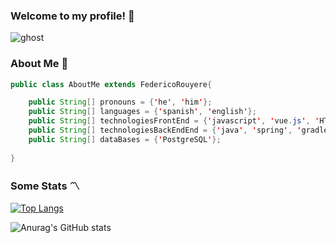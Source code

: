 ### Welcome to my profile! 👋
![ghost](https://user-images.githubusercontent.com/101667265/231874276-2217b0e9-c0d6-494d-8bb1-9327b3527667.gif)

### About Me 👻
```java
public class AboutMe extends FedericoRouyere{

    public String[] pronouns = {'he', 'him'};
    public String[] languages = {'spanish', 'english'};
    public String[] technologiesFrontEnd = {'javascript', 'vue.js', 'HTML', 'CSS', 'bootstrap'};
    public String[] technologiesBackEndEnd = {'java', 'spring', 'gradle'};
    public String[] dataBases = {'PostgreSQL'};
    
}
```
### Some Stats 〽

[![Top Langs](https://github-readme-stats.vercel.app/api/top-langs/?username=FedeCasper&layout=compact&theme=midnight-purple&langs_count=10)](https://github.com/anuraghazra/github-readme-stats)

![Anurag's GitHub stats](https://github-readme-stats.vercel.app/api?username=FedeCasper&show_icons=true&theme=midnight-purple )

<!--
**FedeCasper/FedeCasper** is a ✨ _special_ ✨ repository because its `README.md` (this file) appears on your GitHub profile.

Here are some ideas to get you started:

- 🔭 I’m currently working on ...
- 🌱 I’m currently learning ...
- 👯 I’m looking to collaborate on ...
- 🤔 I’m looking for help with ...
- 💬 Ask me about ...
- 📫 How to reach me: ...
- 😄 Pronouns: ...
- ⚡ Fun fact: ...
-->

